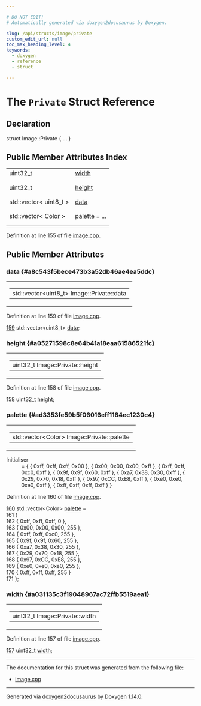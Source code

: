 ```yaml
---

# DO NOT EDIT!
# Automatically generated via doxygen2docusaurus by Doxygen.

slug: /api/structs/image/private
custom_edit_url: null
toc_max_heading_level: 4
keywords:
  - doxygen
  - reference
  - struct

---
```


<div class="doxyPage">

# The `Private` Struct Reference



## Declaration

<div class="doxyDeclaration">
struct Image::Private { ... }
</div>

## Public Member Attributes Index

<table class="doxyMembersIndex">

<tr class="doxyMemberIndexItem">
<td class="doxyMemberIndexItemType" align="left" valign="top">uint32_t</td>
<td class="doxyMemberIndexItemName" align="left" valign="top"><a href="#a031135c3f19048967ac72ffb5519aea1">width</a></td>
</tr>
<tr class="doxyMemberIndexDescription">
<td class="doxyMemberIndexDescriptionLeft"></td>
<td class="doxyMemberIndexDescriptionRight">
</td>
</tr>
<tr class="doxyMemberIndexSeparator">
<td class="doxyMemberIndexSeparator" colspan="2"></td>
</tr>

<tr class="doxyMemberIndexItem">
<td class="doxyMemberIndexItemType" align="left" valign="top">uint32_t</td>
<td class="doxyMemberIndexItemName" align="left" valign="top"><a href="#a05271598c8e64b41a18eaa61586521fc">height</a></td>
</tr>
<tr class="doxyMemberIndexDescription">
<td class="doxyMemberIndexDescriptionLeft"></td>
<td class="doxyMemberIndexDescriptionRight">
</td>
</tr>
<tr class="doxyMemberIndexSeparator">
<td class="doxyMemberIndexSeparator" colspan="2"></td>
</tr>

<tr class="doxyMemberIndexItem">
<td class="doxyMemberIndexItemType" align="left" valign="top">std::vector&lt; uint8_t &gt;</td>
<td class="doxyMemberIndexItemName" align="left" valign="top"><a href="#a8c543f5bece473b3a52db46ae4ea5ddc">data</a></td>
</tr>
<tr class="doxyMemberIndexDescription">
<td class="doxyMemberIndexDescriptionLeft"></td>
<td class="doxyMemberIndexDescriptionRight">
</td>
</tr>
<tr class="doxyMemberIndexSeparator">
<td class="doxyMemberIndexSeparator" colspan="2"></td>
</tr>

<tr class="doxyMemberIndexItem">
<td class="doxyMemberIndexItemType" align="left" valign="top">std::vector&lt; <a href="/web-doxygen/docs/api/structs/color">Color</a> &gt;</td>
<td class="doxyMemberIndexItemName" align="left" valign="top"><a href="#ad3353fe59b5f06016eff1184ec1230c4">palette</a> = ...</td>
</tr>
<tr class="doxyMemberIndexDescription">
<td class="doxyMemberIndexDescriptionLeft"></td>
<td class="doxyMemberIndexDescriptionRight">
</td>
</tr>
<tr class="doxyMemberIndexSeparator">
<td class="doxyMemberIndexSeparator" colspan="2"></td>
</tr>

</table>


<p>Definition at line 155 of file <a href="/web-doxygen/docs/api/files/src/image-cpp">image.cpp</a>.</p>


<div class="doxySectionDef">

## Public Member Attributes

### data {#a8c543f5bece473b3a52db46ae4ea5ddc}

<div class="doxyMemberItem">
<div class="doxyMemberProto">
<table class="doxyMemberLabels">
<tr class="doxyMemberLabels">
<td class="doxyMemberLabelsLeft">
<table class="doxyMemberName">
<tr>
<td class="doxyMemberName">std::vector&lt;uint8_t&gt; Image::Private::data</td>
</tr>
</table>
</td>
</tr>
</table>
</div>
<div class="doxyMemberDoc">



<p>Definition at line 159 of file <a href="/web-doxygen/docs/api/files/src/image-cpp">image.cpp</a>.</p>


<div class="doxyProgramListing">

<div class="doxyCodeLine"><span class="doxyLineNumber"><a href="#a8c543f5bece473b3a52db46ae4ea5ddc">159</a></span><span class="doxyLineContent"><span class="doxyHighlight">  std::vector&lt;uint8_t&gt; <a href="#a8c543f5bece473b3a52db46ae4ea5ddc">data</a>;</span></span></div>

</div>

</div>
</div>

### height {#a05271598c8e64b41a18eaa61586521fc}

<div class="doxyMemberItem">
<div class="doxyMemberProto">
<table class="doxyMemberLabels">
<tr class="doxyMemberLabels">
<td class="doxyMemberLabelsLeft">
<table class="doxyMemberName">
<tr>
<td class="doxyMemberName">uint32_t Image::Private::height</td>
</tr>
</table>
</td>
</tr>
</table>
</div>
<div class="doxyMemberDoc">



<p>Definition at line 158 of file <a href="/web-doxygen/docs/api/files/src/image-cpp">image.cpp</a>.</p>


<div class="doxyProgramListing">

<div class="doxyCodeLine"><span class="doxyLineNumber"><a href="#a05271598c8e64b41a18eaa61586521fc">158</a></span><span class="doxyLineContent"><span class="doxyHighlight">  uint32_t <a href="#a05271598c8e64b41a18eaa61586521fc">height</a>;</span></span></div>

</div>

</div>
</div>

### palette {#ad3353fe59b5f06016eff1184ec1230c4}

<div class="doxyMemberItem">
<div class="doxyMemberProto">
<table class="doxyMemberLabels">
<tr class="doxyMemberLabels">
<td class="doxyMemberLabelsLeft">
<table class="doxyMemberName">
<tr>
<td class="doxyMemberName">std::vector&lt;Color&gt; Image::Private::palette</td>
</tr>
</table>
</td>
</tr>
</table>
</div>
<div class="doxyMemberDoc">



<dl class="doxySectionUser">
<dt>Initialiser</dt>
<dd>
<div class="doxyVerbatim">=
  {
    { 0xff, 0xff, 0xff, 0x00 },
    { 0x00, 0x00, 0x00, 0xff },
    { 0xff, 0xff, 0xc0, 0xff },
    { 0x9f, 0x9f, 0x60, 0xff },
    { 0xa7, 0x38, 0x30, 0xff },
    { 0x29, 0x70, 0x18, 0xff },
    { 0x97, 0xCC, 0xE8, 0xff },
    { 0xe0, 0xe0, 0xe0, 0xff },
    { 0xff, 0xff, 0xff, 0xff }
  }
</div>
</dd>
</dl>

<p>Definition at line 160 of file <a href="/web-doxygen/docs/api/files/src/image-cpp">image.cpp</a>.</p>


<div class="doxyProgramListing">

<div class="doxyCodeLine"><span class="doxyLineNumber"><a href="#ad3353fe59b5f06016eff1184ec1230c4">160</a></span><span class="doxyLineContent"><span class="doxyHighlight">  std::vector&lt;Color&gt; <a href="#ad3353fe59b5f06016eff1184ec1230c4">palette</a> =</span></span></div>
<div class="doxyCodeLine"><span class="doxyLineNumber">161</span><span class="doxyLineContent"><span class="doxyHighlight">  {</span></span></div>
<div class="doxyCodeLine"><span class="doxyLineNumber">162</span><span class="doxyLineContent"><span class="doxyHighlight">    { 0xff, 0xff, 0xff, 0 },</span></span></div>
<div class="doxyCodeLine"><span class="doxyLineNumber">163</span><span class="doxyLineContent"><span class="doxyHighlight">    { 0x00, 0x00, 0x00, 255 },</span></span></div>
<div class="doxyCodeLine"><span class="doxyLineNumber">164</span><span class="doxyLineContent"><span class="doxyHighlight">    { 0xff, 0xff, 0xc0, 255 },</span></span></div>
<div class="doxyCodeLine"><span class="doxyLineNumber">165</span><span class="doxyLineContent"><span class="doxyHighlight">    { 0x9f, 0x9f, 0x60, 255 },</span></span></div>
<div class="doxyCodeLine"><span class="doxyLineNumber">166</span><span class="doxyLineContent"><span class="doxyHighlight">    { 0xa7, 0x38, 0x30, 255 },</span></span></div>
<div class="doxyCodeLine"><span class="doxyLineNumber">167</span><span class="doxyLineContent"><span class="doxyHighlight">    { 0x29, 0x70, 0x18, 255 },</span></span></div>
<div class="doxyCodeLine"><span class="doxyLineNumber">168</span><span class="doxyLineContent"><span class="doxyHighlight">    { 0x97, 0xCC, 0xE8, 255 },</span></span></div>
<div class="doxyCodeLine"><span class="doxyLineNumber">169</span><span class="doxyLineContent"><span class="doxyHighlight">    { 0xe0, 0xe0, 0xe0, 255 },</span></span></div>
<div class="doxyCodeLine"><span class="doxyLineNumber">170</span><span class="doxyLineContent"><span class="doxyHighlight">    { 0xff, 0xff, 0xff, 255 }</span></span></div>
<div class="doxyCodeLine"><span class="doxyLineNumber">171</span><span class="doxyLineContent"><span class="doxyHighlight">  };</span></span></div>

</div>

</div>
</div>

### width {#a031135c3f19048967ac72ffb5519aea1}

<div class="doxyMemberItem">
<div class="doxyMemberProto">
<table class="doxyMemberLabels">
<tr class="doxyMemberLabels">
<td class="doxyMemberLabelsLeft">
<table class="doxyMemberName">
<tr>
<td class="doxyMemberName">uint32_t Image::Private::width</td>
</tr>
</table>
</td>
</tr>
</table>
</div>
<div class="doxyMemberDoc">



<p>Definition at line 157 of file <a href="/web-doxygen/docs/api/files/src/image-cpp">image.cpp</a>.</p>


<div class="doxyProgramListing">

<div class="doxyCodeLine"><span class="doxyLineNumber"><a href="#a031135c3f19048967ac72ffb5519aea1">157</a></span><span class="doxyLineContent"><span class="doxyHighlight">  uint32_t <a href="#a031135c3f19048967ac72ffb5519aea1">width</a>;</span></span></div>

</div>

</div>
</div>

</div>

<hr/>

The documentation for this struct was generated from the following file:

<ul>
<li><a href="/web-doxygen/docs/api/files/src/image-cpp">image.cpp</a></li>
</ul>

<hr/>

<p class="doxyGeneratedBy">Generated via <a href="https://github.com/xpack/doxygen2docusaurus">doxygen2docusaurus</a> by <a href="https://www.doxygen.nl">Doxygen</a> 1.14.0.</p>

</div>
